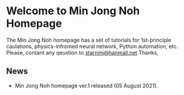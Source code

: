 # Welcome to Min Jong Noh Homepage

The Min Jong Noh homepage has a set of tutorials for 1st-principle caulations, physics-infromed neural network, Python automation, etc.
Please, contant any qeustion to starnmj@hanmail.net
Thanks, 

## News       

* Min Jong Noh homepage ver.1 released (05 August 2021).  

